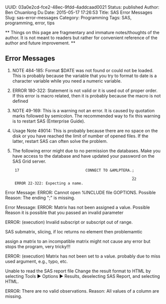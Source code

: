 UUID: 03a0e2cd-fce2-48ec-9fdd-4addcaad0021
Status: published
Author: Ben Chuanlong Du
Date: 2015-05-17 17:26:53
Title: SAS Error Messages
Slug: sas-error-messages
Category: Programming
Tags: SAS, programming, error, tips

**
Things on this page are fragmentary and immature notes/thoughts of the author. 
It is not meant to readers 
but rather for convenient reference of the author and future improvement.
**
 

## Error Messages

1. NOTE 484-185: Format $DATE was not found or could not be loaded.
This is probably because the variable 
that you try to format to date is a character variable 
while you need a numeric variable. 

2. ERROR 180-322: Statement is not valid or it is used out of proper order.
If this error is macro related, 
then it is probably because the macro is not defined


3. NOTE 49-169: 
This is a warning not an error. It is caused by quotation marks followed by semicolon. 
The recommended way to fix this warning is to restart SAS (Enterprise Guide).

4.  Usage Note 49014: 
This is probably because there are no space on the disk 
or you have reached the limit of number of opened files. 
If the latter, restart SAS can often solve the problem.

5. The following error might due to no permission the databases.
Make you have access to the database
and have updated your password on the SAS Grid server.

        17                              CONNECT TO &AMLPTERA.;
                                                             _
                                                             22
        ERROR 22-322: Expecting a name.  




Error Message:
ERROR: Cannot open %INCLUDE file GOPTIONS.
Possible Reason:
The ending ";" is missing.

Error Message:
ERROR: Matrix has not been assigned a value.
Possible Reason
it is possible that you passed an invalid parameter

ERROR: (execution) Invalid subscript or subscript out of range.

SAS submatrix, slicing, if loc returns no element then problemamtic

assign a matrix to an incompatible matrix might not cause any error but stops the program, very tricky!!!

ERROR: (execution) Matrix has not been set to a value.
probably due to miss used argument, e.g., typo, etc.

Unable to read the SAS report file
Change the result format to HTML by selecting Tools ► Options ► Results, deselecting SAS Report, and selecting HTML.

ERROR: There are no valid observations.
Reason: All values of a column are missing.
